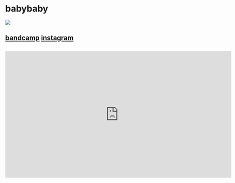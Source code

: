 # **babybaby**
![](../include/babybaby-1.png)
## [bandcamp](https://urmybabybaby.bandcamp.com/music) [instagram](https://www.instagram.com/babybaby4ever/)
## <table>
   <iframe  id="ytplayer" type="text/html" width="720" height="405"
src="https://www.youtube.com/embed/fsrva7YPJnQ?disablekb=1&modestbranding=1&color=white&iv_load_policy=3"
frameborder="0" allowfullscreen>
</iframe>
</table>
